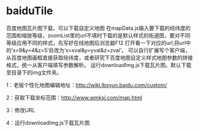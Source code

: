# baiduTile

百度地图瓦片图下载，可以下载自定义地图
在mapData.js输入要下载的经纬度的范围和缩放等级，zoomList里的url不填时下载的是默认样式的街道图，要对不同等级应用不同的样式，先写好在线地图后浏览器F12
打开看一下对应的url,将url中的‘x=9&y=4&z=5’处改为‘x=xval&y=yval&z=zval’。
可以自行扩展写个客户端，从百度地图画框直接获取经纬度，或者研究下百度地图自定义样式地图参数的拼接格式，统一从客户端填写参数解析。
运行downloadImg.js下载瓦片图。默认下载至目录下的img文件夹。

1：老版个性化地图编辑地址：http://wiki.lbsyun.baidu.com/custom/

2：获取下载坐标范围：http://www.wmksj.com/map.html

3：修改URL

4：运行downloadImg.js下载瓦片图

